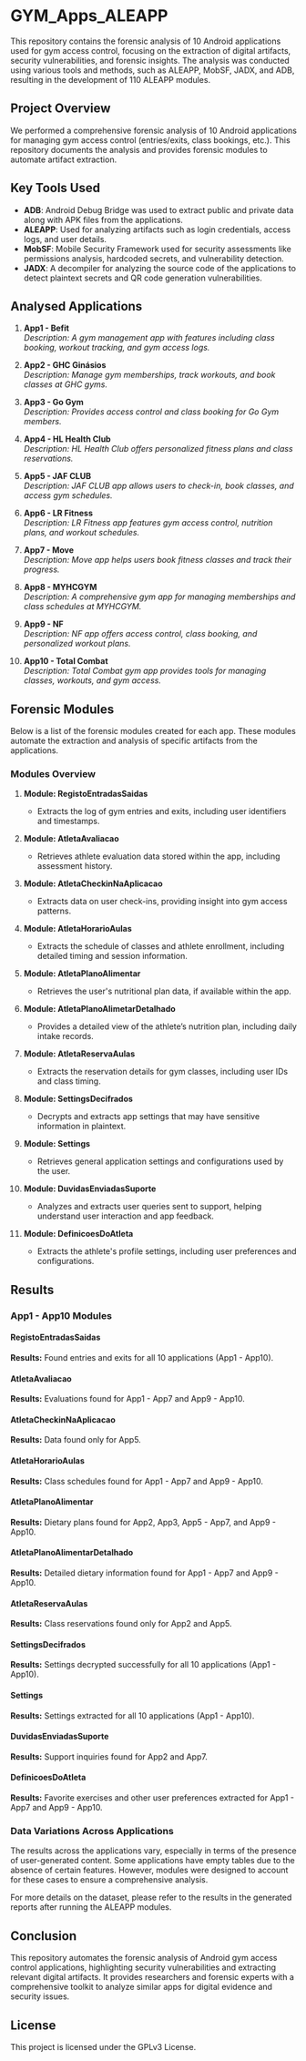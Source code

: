 # GYM_Apps_ALEAPP

This repository contains the forensic analysis of 10 Android applications used for gym access control, focusing on the extraction of digital artifacts, security vulnerabilities, and forensic insights. The analysis was conducted using various tools and methods, such as ALEAPP, MobSF, JADX, and ADB, resulting in the development of 110 ALEAPP modules.

## Project Overview

We performed a comprehensive forensic analysis of 10 Android applications for managing gym access control (entries/exits, class bookings, etc.). This repository documents the analysis and provides forensic modules to automate artifact extraction.

## Key Tools Used

- **ADB**: Android Debug Bridge was used to extract public and private data along with APK files from the applications.
- **ALEAPP**: Used for analyzing artifacts such as login credentials, access logs, and user details.
- **MobSF**: Mobile Security Framework used for security assessments like permissions analysis, hardcoded secrets, and vulnerability detection.
- **JADX**: A decompiler for analyzing the source code of the applications to detect plaintext secrets and QR code generation vulnerabilities.

## Analysed Applications

1. **App1 - Befit**  
   *Description: A gym management app with features including class booking, workout tracking, and gym access logs.*

2. **App2 - GHC Ginásios**  
   *Description: Manage gym memberships, track workouts, and book classes at GHC gyms.*

3. **App3 - Go Gym**  
   *Description: Provides access control and class booking for Go Gym members.*

4. **App4 - HL Health Club**  
   *Description: HL Health Club offers personalized fitness plans and class reservations.*

5. **App5 - JAF CLUB**  
   *Description: JAF CLUB app allows users to check-in, book classes, and access gym schedules.*

6. **App6 - LR Fitness**  
   *Description: LR Fitness app features gym access control, nutrition plans, and workout schedules.*

7. **App7 - Move**  
   *Description: Move app helps users book fitness classes and track their progress.*

8. **App8 - MYHCGYM**  
   *Description: A comprehensive gym app for managing memberships and class schedules at MYHCGYM.*

9. **App9 - NF**  
   *Description: NF app offers access control, class booking, and personalized workout plans.*

10. **App10 - Total Combat**  
   *Description: Total Combat gym app provides tools for managing classes, workouts, and gym access.*

## Forensic Modules

Below is a list of the forensic modules created for each app. These modules automate the extraction and analysis of specific artifacts from the applications.

### Modules Overview

1. **Module: RegistoEntradasSaidas**
   - Extracts the log of gym entries and exits, including user identifiers and timestamps.

2. **Module: AtletaAvaliacao**
   - Retrieves athlete evaluation data stored within the app, including assessment history.

3. **Module: AtletaCheckinNaAplicacao**
   - Extracts data on user check-ins, providing insight into gym access patterns.

4. **Module: AtletaHorarioAulas**
   - Extracts the schedule of classes and athlete enrollment, including detailed timing and session information.

5. **Module: AtletaPlanoAlimentar**
   - Retrieves the user's nutritional plan data, if available within the app.

6. **Module: AtletaPlanoAlimetarDetalhado**
   - Provides a detailed view of the athlete’s nutrition plan, including daily intake records.

7. **Module: AtletaReservaAulas**
   - Extracts the reservation details for gym classes, including user IDs and class timing.

8. **Module: SettingsDecifrados**
   - Decrypts and extracts app settings that may have sensitive information in plaintext.

9. **Module: Settings**
   - Retrieves general application settings and configurations used by the user.

10. **Module: DuvidasEnviadasSuporte**
    - Analyzes and extracts user queries sent to support, helping understand user interaction and app feedback.

11. **Module: DefinicoesDoAtleta**
    - Extracts the athlete's profile settings, including user preferences and configurations.

## Results
### App1 - App10 Modules

#### RegistoEntradasSaidas  
**Results:** Found entries and exits for all 10 applications (App1 - App10).

#### AtletaAvaliacao 
**Results:** Evaluations found for App1 - App7 and App9 - App10.

#### AtletaCheckinNaAplicacao  
**Results:** Data found only for App5.

#### AtletaHorarioAulas
**Results:** Class schedules found for App1 - App7 and App9 - App10.

#### AtletaPlanoAlimentar  
**Results:** Dietary plans found for App2, App3, App5 - App7, and App9 - App10.

#### AtletaPlanoAlimentarDetalhado  
**Results:** Detailed dietary information found for App1 - App7 and App9 - App10.

#### AtletaReservaAulas  
**Results:** Class reservations found only for App2 and App5.

#### SettingsDecifrados  
**Results:** Settings decrypted successfully for all 10 applications (App1 - App10).

#### Settings  
**Results:** Settings extracted for all 10 applications (App1 - App10).

#### DuvidasEnviadasSuporte  
**Results:** Support inquiries found for App2 and App7.

#### DefinicoesDoAtleta  
**Results:** Favorite exercises and other user preferences extracted for App1 - App7 and App9 - App10.

### Data Variations Across Applications
The results across the applications vary, especially in terms of the presence of user-generated content. Some applications have empty tables due to the absence of certain features. However, modules were designed to account for these cases to ensure a comprehensive analysis.

For more details on the dataset, please refer to the results in the generated reports after running the ALEAPP modules.

## Conclusion
This repository automates the forensic analysis of Android gym access control applications, highlighting security vulnerabilities and extracting relevant digital artifacts. It provides researchers and forensic experts with a comprehensive toolkit to analyze similar apps for digital evidence and security issues.

## License
This project is licensed under the GPLv3 License.

